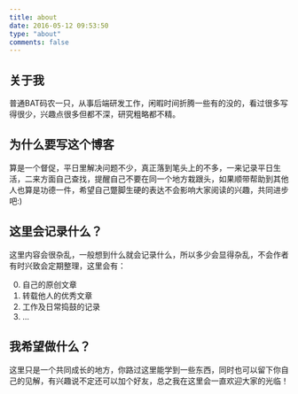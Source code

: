```yaml
---
title: about
date: 2016-05-12 09:53:50
type: "about"
comments: false
---
```


## 关于我

普通BAT码农一只，从事后端研发工作，闲暇时间折腾一些有的没的，看过很多写得很少，兴趣点很多但都不深，研究粗略都不精。

## 为什么要写这个博客

算是一个督促，平日里解决问题不少，真正落到笔头上的不多，一来记录平日生活，二来方面自己查找，提醒自己不要在同一个地方栽跟头，如果顺带帮助到其他人也算是功德一件，希望自己蹩脚生硬的表达不会影响大家阅读的兴趣，共同进步吧:)

## 这里会记录什么？

这里内容会很杂乱，一般想到什么就会记录什么，所以多少会显得杂乱，不会作者有时兴致会定期整理，这里会有：

0. 自己的原创文章
1. 转载他人的优秀文章
2. 工作及日常捣鼓的记录
3. ...

## 我希望做什么？

这里只是一个共同成长的地方，你路过这里能学到一些东西，同时也可以留下你自己的见解，有兴趣说不定还可以加个好友，总之我在这里会一直欢迎大家的光临！